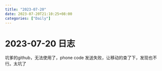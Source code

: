 ```yaml
---
title: "2023-07-20"
date: 2023-07-20T21:10:25+08:00
categories: ["Daily"]
---
```


# 2023-07-20 日志

坑爹的github，无法使用了，phone code 发送失败，让移动的查了下，发现也不行。太坑了

